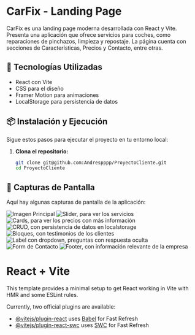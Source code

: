# CarFix - Landing Page

CarFix es una landing page moderna desarrollada con React y Vite. Presenta una aplicación que ofrece servicios para coches, como reparaciones de pinchazos, limpieza y repostaje. La página cuenta con secciones de Características, Precios y Contacto, entre otras.

## 🚀 Tecnologías Utilizadas

- React con Vite
- CSS para el diseño
- Framer Motion para animaciones
- LocalStorage para persistencia de datos

## 📦 Instalación y Ejecución

Sigue estos pasos para ejecutar el proyecto en tu entorno local:

1. **Clona el repositorio:**
   ```bash
   git clone git@github.com:Andrespppp/ProyectoCliente.git
   cd ProyectoCliente
## 📸 Capturas de Pantalla

Aquí hay algunas capturas de pantalla de la aplicación:

![Imagen Principal](./public/images/1.png)
![Slider, para ver los servicios](./public/images/2.png)
![Cards, para ver los precios con más información](./public/images//3.png)
![CRUD, con persistencia de datos en localstorage](./public/images/4.png)
![Bloques, con testimonios de los clientes](./public/images/5.png)
![Label con dropdown, preguntas con respuesta oculta](./public/images/6.png)
![Form de Contacto](./public/images/7.png)
![Footer, con información relevante de la empresa](./public/images/8.png)


# React + Vite

This template provides a minimal setup to get React working in Vite with HMR and some ESLint rules.

Currently, two official plugins are available:

- [@vitejs/plugin-react](https://github.com/vitejs/vite-plugin-react/blob/main/packages/plugin-react/README.md) uses [Babel](https://babeljs.io/) for Fast Refresh
- [@vitejs/plugin-react-swc](https://github.com/vitejs/vite-plugin-react-swc) uses [SWC](https://swc.rs/) for Fast Refresh
